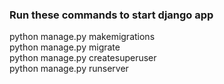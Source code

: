 ### Run these commands to start django app
python manage.py makemigrations <br>
python manage.py migrate <br>
python manage.py createsuperuser <br>
python manage.py runserver

